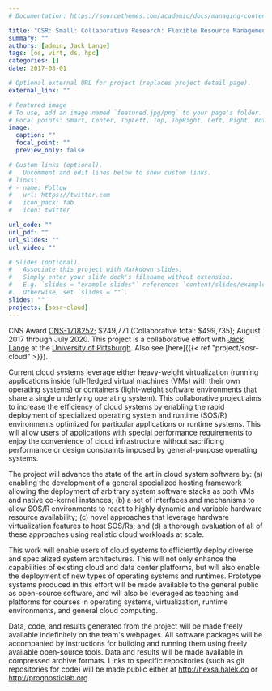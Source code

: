 ```yaml
---
# Documentation: https://sourcethemes.com/academic/docs/managing-content/

title: "CSR: Small: Collaborative Research: Flexible Resource Management and Coordination Schemes for Lightweight, Rapidly Deployable OS/Rs"
summary: ""
authors: [admin, Jack Lange]
tags: [os, virt, ds, hpc]
categories: []
date: 2017-08-01

# Optional external URL for project (replaces project detail page).
external_link: ""

# Featured image
# To use, add an image named `featured.jpg/png` to your page's folder.
# Focal points: Smart, Center, TopLeft, Top, TopRight, Left, Right, BottomLeft, Bottom, BottomRight.
image:
  caption: ""
  focal_point: ""
  preview_only: false

# Custom links (optional).
#   Uncomment and edit lines below to show custom links.
# links:
# - name: Follow
#   url: https://twitter.com
#   icon_pack: fab
#   icon: twitter

url_code: ""
url_pdf: ""
url_slides: ""
url_video: ""

# Slides (optional).
#   Associate this project with Markdown slides.
#   Simply enter your slide deck's filename without extension.
#   E.g. `slides = "example-slides"` references `content/slides/example-slides.md`.
#   Otherwise, set `slides = ""`.
slides: ""
projects: [sosr-cloud]
---
```

CNS Award [CNS-1718252](https://www.nsf.gov/awardsearch/showAward?AWD_ID=1718252&HistoricalAwards=false);
$249,771 (Collaborative total: $499,735); August 2017 through July 2020. This project is a collaborative effort with
[Jack Lange](http://www.prognosticlab.org/~jarusl/) at the [University of
Pittsburgh](https://pitt.edu). Also see [here]({{< ref "project/sosr-cloud" >}}).

Current cloud systems leverage either heavy-weight virtualization (running
applications inside full-fledged virtual machines (VMs) with their own
operating systems) or containers (light-weight software environments that share
a single underlying operating system). This collaborative project aims to
increase the efficiency of cloud systems by enabling the rapid deployment of
specialized operating system and runtime (SOS/R) environments optimized for
particular applications or runtime systems. This will allow users of
applications with special performance requirements to enjoy the convenience of
cloud infrastructure without sacrificing performance or design constraints
imposed by general-purpose operating systems.

The project will advance the state of the art in cloud system software by: (a)
enabling the development of a general specialized hosting framework allowing
the deployment of arbitrary system software stacks as both VMs and native
co-kernel instances; (b) a set of interfaces and mechanisms to allow SOS/R
environments to react to highly dynamic and variable hardware resource
availability; (c) novel approaches that leverage hardware virtualization
features to host SOS/Rs; and (d) a thorough evaluation of all of these
approaches using realistic cloud workloads at scale.

This work will enable users of cloud systems to efficiently deploy diverse and
specialized system architectures. This will not only enhance the capabilities
of existing cloud and data center platforms, but will also enable the
deployment of new types of operating systems and runtimes. Prototype systems
produced in this effort will be made available to the general public as
open-source software, and will also be leveraged as teaching and platforms for
courses in operating systems, virtualization, runtime environments, and general
cloud computing.

Data, code, and results generated from the project will be made freely
available indefinitely on the team's webpages. All software packages will be
accompanied by instructions for building and running them using freely
available open-source tools. Data and results will be made available in
compressed archive formats. Links to specific repositories (such as git
repositories for code) will be made public either at http://hexsa.halek.co or
http://prognosticlab.org.

